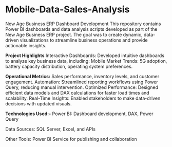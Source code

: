 # Mobile-Data-Sales-Analysis
New Age Business ERP Dashboard Development This repository contains Power BI dashboards and data analysis scripts developed as part of the New Age Business ERP project. The goal was to create dynamic, data-driven visualizations to streamline business operations and provide actionable insights.

**Project Highlights**
Interactive Dashboards: Developed intuitive dashboards to analyze key business data, including:
Mobile Market Trends: 5G adoption, battery capacity distribution, operating system preferences.

**Operational Metrics:** Sales performance, inventory levels, and customer engagement.
Automation: Streamlined reporting workflows using Power Query, reducing manual intervention.
Optimized Performance: Designed efficient data models and DAX calculations for faster load times and scalability.
Real-Time Insights: Enabled stakeholders to make data-driven decisions with updated visuals.


**Technologies Used:-**
Power BI: Dashboard development, DAX, Power Query

Data Sources: SQL Server, Excel, and APIs

Other Tools: Power BI Service for publishing and collaboration
